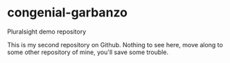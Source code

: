 # congenial-garbanzo
Pluralsight demo repository

This is my second repository on Github.  Nothing to see here, move along to some other repository of mine, you'll save some trouble.
